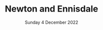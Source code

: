 ---
title: Newton and Ennisdale
pill:
support: Newton Guides
image: 2022-12-04-Newton.jpg
date: Sunday 4 December 2022
text: A great route taking in all the roads in Newton and Ennisdale Drive. Always a friendly welcome and lots of people out in the streets to see us.
fb: https://fb.me/e/3QZ0Xxvlt
---